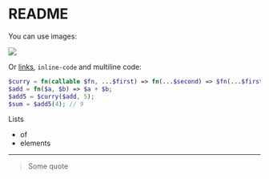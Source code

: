 # README

You can use images:

![](https://media.giphy.com/media/11ISwbgCxEzMyY/giphy.gif)

Or [links](https://github.com/halsey-php), `inline-code` and multiline code:

```php
$curry = fn(callable $fn, ...$first) => fn(...$second) => $fn(...$first, ...$second);
$add = fn($a, $b) => $a + $b;
$add5 = $curry($add, 5);
$sum = $add5(4); // 9
```

Lists
- of
- elements

---

> Some quote
